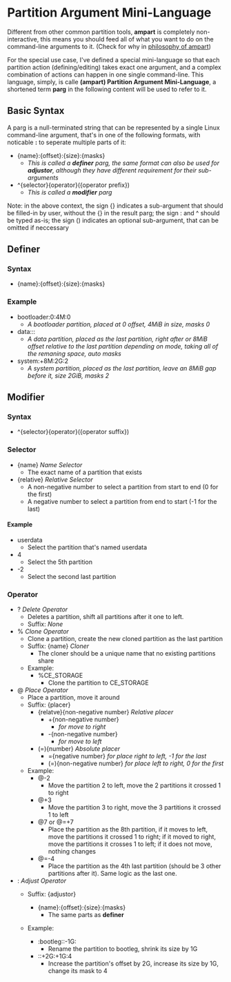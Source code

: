 # Partition Argument Mini-Language

Different from other common partition tools, **ampart** is completely non-interactive, this means you should feed all of what you want to do on the command-line arguments to it. (Check for why in [philosophy of ampart][philosophy of ampart])

For the special use case, I've defined a special mini-language so that each partition action (defining/editing) takes exact one argument, and a complex combination of actions can happen in one single command-line. This language, simply, is calle **(ampart) Partition Argument Mini-Language**, a shortened term **parg** in the following content will be used to refer to it.

## Basic Syntax

A parg is a null-terminated string that can be represented by a single Linux command-line argument, that's in one of the following formats, with noticable **:** to seperate multiple parts of it:
 - {name}:{offset}:{size}:{masks}
   - *This is called a **definer** parg, the same format can also be used for **adjustor**, although they have different requirement for their sub-arguments*
 - ^{selector}{operator}({operator prefix})
   - *This is called a **modifier** parg*

Note: in the above context, the sign {} indicates a sub-argument that should be filled-in by user, without the {} in the result parg; the sign : and ^ should be typed as-is; the sign () indicates an optional sub-argument, that can be omitted if neccessary

## Definer
### Syntax
 - {name}:{offset}:{size}:{masks}


### Example
 - bootloader:0:4M:0
   - *A bootloader partition, placed at 0 offset, 4MiB in size, masks 0*
 - data:::
   - *A data partition, placed as the last partition, right after or 8MiB offset relative to the last partition depending on mode, taking all of the remaning space, auto masks*
 - system:+8M:2G:2
   - *A system partition, placed as the last partition, leave an 8MiB gap before it, size 2GiB, masks 2*

## Modifier
### Syntax
 - ^{selector}{operator}({operator suffix})

### Selector
 - {name}  *Name Selector*
   - The exact name of a partition that exists
 - {relative} *Relative Selector*
   - A non-negative number to select a partition from start to end (0 for the first)
   - A negative number to select a partition from end to start (-1 for the last)
#### Example
 - userdata
   - Select the partition that's named userdata
 - 4
   - Select the 5th partition
 - -2
   - Select the second last partition
### Operator
 - ? *Delete Operator*
   - Deletes a partition, shift all partitions after it one to left.
   - Suffix: *None*
 - % *Clone Operator*
   - Clone a partition, create the new cloned partition as the last partition
   - Suffix: {name} *Cloner*
     - The cloner should be a unique name that no existing partitions share
   - Example:
     - %CE_STORAGE
       - Clone the partition to CE_STORAGE
 - @ *Place Operator*
   - Place a partition, move it around
   - Suffix: {placer}
     - {relatve}{non-negative number} *Relative placer*
       - +{non-negative number}
         - *for move to right*
       - -{non-negative number}
         - *for move to left*
     - (=){number} *Absolute placer*
       - ={negative number} *for place right to left, -1 for the last*
       - (=){non-negative number} *for place left to right, 0 for the first*
    - Example:
      - @-2
        - Move the partition 2 to left, move the 2 partitions it crossed 1 to right
      - @+3
        - Move the partition 3 to right, move the 3 partitions it crossed 1 to left
      - @7 or @=+7
        - Place the partition as the 8th partition, if it moves to left, move the partitions it crossed 1 to right; if it moved to right, move the partitions it crosses 1 to left; if it does not move, nothing changes
      - @=-4
        - Place the partition as the 4th last partition (should be 3 other partitions after it). Same logic as the last one.
 - : *Adjust Operator*
   - Suffix: {adjustor}
     - {name}:{offset}:{size}:{masks}
       - The same parts as **definer**

   - Example:
     - :bootleg::-1G:
       - Rename the partition to bootleg, shrink its size by 1G
     - ::+2G:+1G:4
       - Increase the partition's offset by 2G, increase its size by 1G, change its mask to 4 

[philosophy of ampart]: empty